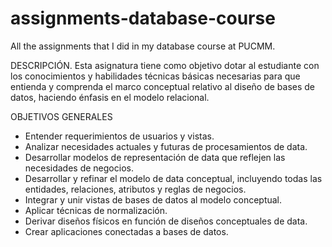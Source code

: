 # assignments-database-course
All the assignments that I did in my database course at PUCMM.

DESCRIPCIÓN.
Esta asignatura tiene como objetivo dotar al estudiante con los conocimientos y habilidades técnicas básicas necesarias para que entienda y comprenda el marco conceptual relativo al diseño de bases de datos, haciendo énfasis en el modelo relacional.

OBJETIVOS GENERALES
- Entender requerimientos de usuarios y vistas.
- Analizar necesidades actuales y futuras de procesamientos de data.
- Desarrollar modelos de representación de data que reflejen las necesidades de negocios.
- Desarrollar y refinar el modelo de data conceptual, incluyendo todas las entidades, relaciones, atributos y reglas de negocios.
- Integrar y unir vistas de bases de datos al modelo conceptual.
- Aplicar técnicas de normalización.
- Derivar diseños físicos en función de diseños conceptuales de data.
- Crear aplicaciones conectadas a bases de datos.
